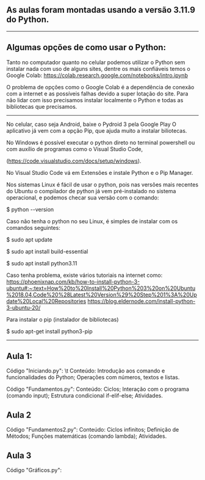 As aulas foram montadas usando a versão 3.11.9 do Python.
--
----
Algumas opções de como usar o Python:
--
Tanto no computador quanto no celular podemos utilizar o Python sem instalar nada com uso de
alguns sites, dentre os mais confiáveis temos o Google Colab:
https://colab.research.google.com/notebooks/intro.ipynb


O problema de opções como o Google Colab é a dependência de conexão com a internet e as possíveis falhas devido a super lotação do site. Para não lidar com isso precisamos instalar localmente o Python e todas as bibliotecas que precisamos.

---

No celular, caso seja Android, baixe o Pydroid 3 pela Google Play O aplicativo já vem com a opção Pip, que ajuda muito a instalar biliotecas.


No Windows é possível executar o python direto no 
terminal powershell ou com auxílio de programas como 
o Visual Studio Code,

(https://code.visualstudio.com/docs/setup/windows).

No Visual Studio Code vá em Extensões e instale Python e o Pip Manager.


Nos sistemas Linux é fácil de usar o python, pois nas 
versões mais recentes do Ubuntu o compilador de python já vem pré-instalado no sistema operacional, e podemos checar sua versão com o comando:

$ python --version

Caso não tenha o python no seu Linux, é simples de 
instalar com os comandos seguintes:

$ sudo apt update

$ sudo apt install build-essential

$ sudo apt install python3.11

Caso tenha problema, existe vários tutoriais na internet como:
https://phoenixnap.com/kb/how-to-install-python-3-ubuntu#:~:text=How%20to%20Install%20Python%203%20on%20Ubuntu%2018.04,Code%20%28Latest%20Version%29%20Step%201%3A%20Update%20Local%20Repositories
https://blog.eldernode.com/install-python-3-ubuntu-20/

Para instalar o pip (instalador de bibliotecas)

$ sudo apt-get install python3-pip

----


Aula 1:
--

Código "Iniciando.py":
\t  Conteúdo:
    Introdução aos comando e funcionalidades do Python;
    Operações com números, textos e listas.

Código "Fundamentos.py":
    Conteúdo:
        Ciclos;
        Interação com o programa (comando input);
        Estrutura condicional if-elif-else;
        Atividades.

Aula 2
--

Código "Fundamentos2.py":
    Conteúdo:
        Ciclos infinitos;
        Definição de Métodos;
        Funções matemáticas (comando lambda);
        Atividades.

Aula 3
--

Código "Gráficos.py":
